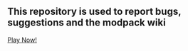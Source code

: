 ## **This repository is used to report bugs, suggestions and the modpack wiki**

[Play Now!](https://www.curseforge.com/minecraft/modpacks/the-solar-apocalypse)
